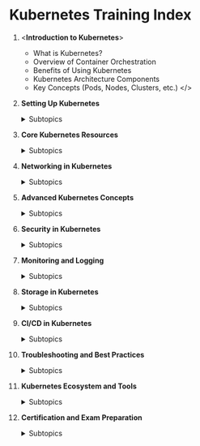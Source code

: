 # Kubernetes Training Index

1. <**Introduction to Kubernetes**>
   - What is Kubernetes?
   - Overview of Container Orchestration
   - Benefits of Using Kubernetes
   - Kubernetes Architecture Components
   - Key Concepts (Pods, Nodes, Clusters, etc.)
   </>

2. **Setting Up Kubernetes**
   <details>
   <summary>Subtopics</summary>
   - Installation Methods
     - Minikube
     - kubeadm
     - Managed Kubernetes services (GKE, AKS, EKS)
   - Configuration Basics
   - Accessing the Kubernetes API
   - kubectl Command-Line Tool
   </details>

3. **Core Kubernetes Resources**
   <details>
   <summary>Subtopics</summary>
   - Pods
     - Lifecycle
     - Multi-container Pods
   - ReplicaSets
   - Deployments
   - Namespaces
   - Services
     - ClusterIP, NodePort, LoadBalancer
   - Volumes
     - Persistent Volumes and Persistent Volume Claims
   - ConfigMaps and Secrets
   </details>

4. **Networking in Kubernetes**
   <details>
   <summary>Subtopics</summary>
   - Pod Networking
   - Ingress Controllers and Ingress Resources
   - Network Policies
   - Service Mesh Introduction (e.g., Istio)
   </details>

5. **Advanced Kubernetes Concepts**
   <details>
   <summary>Subtopics</summary>
   - StatefulSets
   - DaemonSets
   - Job and CronJob
   - Custom Resource Definitions (CRDs)
   - Operators
   </details>

6. **Security in Kubernetes**
   <details>
   <summary>Subtopics</summary>
   - Role-Based Access Control (RBAC)
   - Network Policies
   - Secrets Management
   - Vulnerability Scanning
   </details>

7. **Monitoring and Logging**
   <details>
   <summary>Subtopics</summary>
   - Overview of Monitoring in Kubernetes
   - Tools and Solutions (Prometheus, Grafana)
   - Logging with Fluentd and Elasticsearch
   - Metrics Server and Custom Metrics
   </details>

8. **Storage in Kubernetes**
   <details>
   <summary>Subtopics</summary>
   - Understanding Kubernetes Storage
   - Storage Classes
   - Integrating with Cloud Storage Solutions
   - Dynamic Volume Provisioning
   </details>

9. **CI/CD in Kubernetes**
   <details>
   <summary>Subtopics</summary>
   - Overview of CI/CD Pipelines
   - Tools (Jenkins, ArgoCD, GitLab CI)
   - Helm for Package Management
   - GitOps Principles
   </details>

10. **Troubleshooting and Best Practices**
    <details>
    <summary>Subtopics</summary>
    - Common Issues and Solutions
    - Debugging Pods
    - Performance Tuning
    - Best Practices for Resource Management
    </details>

11. **Kubernetes Ecosystem and Tools**
    <details>
    <summary>Subtopics</summary>
    - Helm
    - Kustomize
    - Skaffold
    - Kubernetes Dashboard
    - Service Meshes (Istio, Linkerd)
    </details>

12. **Certification and Exam Preparation**
    <details>
    <summary>Subtopics</summary>
    - Overview of CKAD (Certified Kubernetes Application Developer)
    - Overview of CKA (Certified Kubernetes Administrator)
    - Study Resources and Labs
    - Practice Exams and Sample Questions
    </details>
